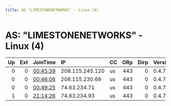 ```yaml
---
title: AS "LIMESTONENETWORKS" - Linux (4)
---
```


# AS: "LIMESTONENETWORKS" - Linux (4)

|   Up |   Ext | JoinTime                                                                                              | IP              | CC   |   ORp |   Dirp | Version   | Contact   | Nickname            |   eFamMembers |
|-----:|------:|:------------------------------------------------------------------------------------------------------|:----------------|:-----|------:|-------:|:----------|:----------|:--------------------|--------------:|
|    0 |     0 | [00:45:39](https://nusenu.github.io/OrNetStats/w/relay/732AABB18EBD26EC6E509F882D37ABD0706D92CE.html) | 208.115.245.120 | us   |   443 |      0 | 0.4.7.10  | None      | FToAOXqbQTHVRV8rryd |             1 |
|    0 |     0 | [00:46:06](https://nusenu.github.io/OrNetStats/w/relay/2F17999B91DF65C207A98E176FCE86AA1916393A.html) | 208.115.230.69  | us   |   443 |      0 | 0.4.7.10  | None      | iSFv2k9DRUrspdRSoRE |             1 |
|    0 |     0 | [00:49:25](https://nusenu.github.io/OrNetStats/w/relay/1A363744DA11A67AA6011F853511C1159A20B6E5.html) | 74.63.234.71    | us   |   443 |      0 | 0.4.7.10  | None      | 1LLKKUiS3VXhGkbWSPe |             1 |
|    1 |     0 | [21:14:26](https://nusenu.github.io/OrNetStats/w/relay/798F8FEA91BB4190C989616A7FFD1B38D1578AF8.html) | 74.63.234.93    | us   |   443 |      0 | 0.4.7.10  | None      | tzd1pRNN6Fyyu692Vpw |             1 |
